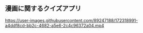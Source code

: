 ## 漫画に関するクイズアプリ



https://user-images.githubusercontent.com/89247188/172318991-a4ddf8cd-bb2c-4682-a5e6-2c4c96372a04.mp4


